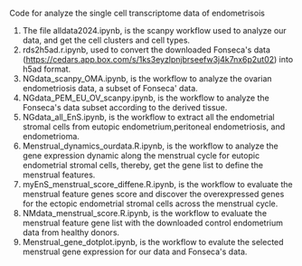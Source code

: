 Code for analyze the single cell transcriptome data of endometrisois

1. The file alldata2024.ipynb, is the scanpy workflow used to analyze our data, and get the cell clusters and cell types.
2. rds2h5ad.r.ipynb, used to convert the downloaded Fonseca's data (https://cedars.app.box.com/s/1ks3eyzlpnjbrseefw3j4k7nx6p2ut02) into h5ad format.
3. NGdata_scanpy_OMA.ipynb, is the workflow to analyze the ovarian endometriosis data, a subset of Fonseca' data.
4. NGdata_PEM_EU_OV_scanpy.ipynb, is the workflow to analyze the Fonseca's data subset according to the derived tissue.
5. NGdata_all_EnS.ipynb, is the workflow to extract all the endometrial stromal cells from eutopic endometrium,peritoneal endometriosis, and endometrioma.
6. Menstrual_dynamics_ourdata.R.ipynb, is the workflow to analyze the gene expression dynamic along the menstrual cycle for eutopic endometrial stromal cells, thereby, get the gene list to define the menstrual features.
7. myEnS_menstrual_score_diffene.R.ipynb, is the workflow to evaluate the menstrual feature genes score and discover the overexpressed genes for the ectopic endometrial stromal cells across the menstrual cycle.
8. NMdata_menstrual_score.R.ipynb, is the workflow to evaluate the menstrual feature gene list with the downloaded control endometrium data from healthy donors.
9. Menstrual_gene_dotplot.ipynb, is the workflow to evalute the selected menstrual gene expression for our data and Fonseca's data.
